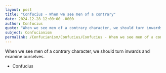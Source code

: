 ```yaml
---
layout: post
title: "Confucius - When we see men of a contrary"
date: 2024-12-28 12:00:00 -0000
author: Confucius
quote: "When we see men of a contrary character, we should turn inwards and examine ourselves."
subject: Confucianism
permalink: /Confucianism/Confucius/Confucius - When we see men of a contrary
---
```


When we see men of a contrary character, we should turn inwards and examine ourselves.

- Confucius
